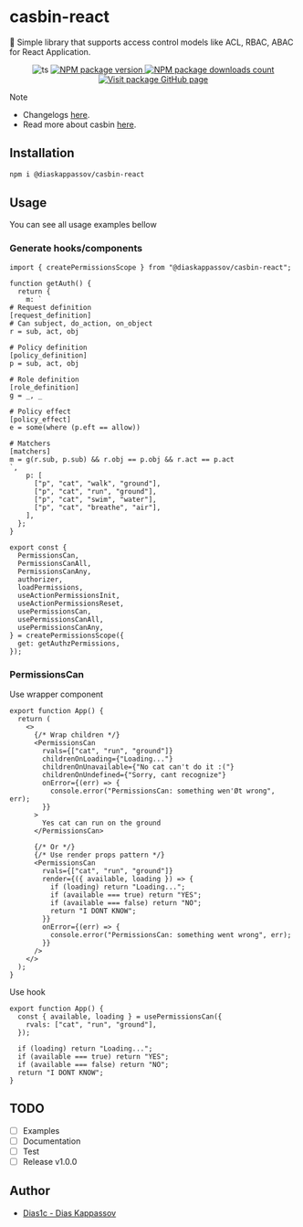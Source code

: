 # casbin-react

🔐 Simple library that supports access control models like ACL, RBAC, ABAC for React Application.

<p align="center">
  <img alt="ts" src="https://badgen.net/badge/-/TypeScript?icon=typescript&label&labelColor=blue&color=555555">
  <a href="https://www.npmjs.com/package/@diaskappassov/casbin-react">
    <img alt="NPM package version" src="https://img.shields.io/npm/v/@diaskappassov/casbin-react"/>
    <img alt="NPM package downloads count" src="https://img.shields.io/npm/dy/@diaskappassov/casbin-react?label=Downloads&logo=npm" />
  </a>
  <a href="https://github.com/Dias1c/casbin-react/">
    <img alt="Visit package GitHub page" src="https://img.shields.io/github/stars/Dias1c/casbin-react?style=social&label=GitHub&maxAge=2592000"/>
  </a>
</p>

> [!NOTE]
>
> - Changelogs [here](./CHANGELOGS.md).
> - Read more about casbin [here](https://casbin.org/docs/overview).

## Installation

```sh
npm i @diaskappassov/casbin-react
```

## Usage

<!-- TODO: in examples directory -->

You can see all usage examples bellow

### Generate hooks/components

```tsx
import { createPermissionsScope } from "@diaskappassov/casbin-react";

function getAuth() {
  return {
    m: `
# Request definition
[request_definition]
# Can subject, do_action, on_object
r = sub, act, obj

# Policy definition
[policy_definition]
p = sub, act, obj

# Role definition
[role_definition]
g = _, _

# Policy effect
[policy_effect]
e = some(where (p.eft == allow))

# Matchers
[matchers]
m = g(r.sub, p.sub) && r.obj == p.obj && r.act == p.act
`,
    p: [
      ["p", "cat", "walk", "ground"],
      ["p", "cat", "run", "ground"],
      ["p", "cat", "swim", "water"],
      ["p", "cat", "breathe", "air"],
    ],
  };
}

export const {
  PermissionsCan,
  PermissionsCanAll,
  PermissionsCanAny,
  authorizer,
  loadPermissions,
  useActionPermissionsInit,
  useActionPermissionsReset,
  usePermissionsCan,
  usePermissionsCanAll,
  usePermissionsCanAny,
} = createPermissionsScope({
  get: getAuthzPermissions,
});
```

### PermissionsCan

Use wrapper component

```tsx
export function App() {
  return (
    <>
      {/* Wrap children */}
      <PermissionsCan
        rvals={["cat", "run", "ground"]}
        childrenOnLoading={"Loading..."}
        childrenOnUnavailable={"No cat can't do it :("}
        childrenOnUndefined={"Sorry, cant recognize"}
        onError={(err) => {
          console.error("PermissionsCan: something wen'Øt wrong", err);
        }}
      >
        Yes cat can run on the ground
      </PermissionsCan>

      {/* Or */}
      {/* Use render props pattern */}
      <PermissionsCan
        rvals={["cat", "run", "ground"]}
        render={({ available, loading }) => {
          if (loading) return "Loading...";
          if (available === true) return "YES";
          if (available === false) return "NO";
          return "I DONT KNOW";
        }}
        onError={(err) => {
          console.error("PermissionsCan: something went wrong", err);
        }}
      />
    </>
  );
}
```

Use hook

```tsx
export function App() {
  const { available, loading } = usePermissionsCan({
    rvals: ["cat", "run", "ground"],
  });

  if (loading) return "Loading...";
  if (available === true) return "YES";
  if (available === false) return "NO";
  return "I DONT KNOW";
}
```

## TODO

- [ ] Examples
- [ ] Documentation
- [ ] Test
- [ ] Release v1.0.0

## Author

- [Dias1c - Dias Kappassov](https://github.com/Dias1c)
